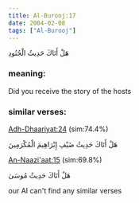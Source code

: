 ```yaml
---
title: Al-Burooj:17
date: 2004-02-08
tags: ["Al-Burooj"]
---
```

هَلْ أَتَاكَ حَدِيثُ الْجُنُودِ
### meaning: 
Did you receive the story of the hosts
### similar verses: 

[Adh-Dhaariyat:24](/51/24) (sim:74.4%)

هَلْ أَتَاكَ حَدِيثُ ضَيْفِ إِبْرَاهِيمَ الْمُكْرَمِينَ

[An-Naazi'aat:15](/79/15) (sim:69.8%)

هَلْ أَتَاكَ حَدِيثُ مُوسَىٰ

our AI can't find any similar verses


